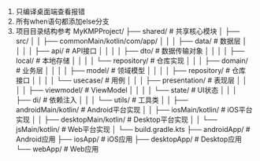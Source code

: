 1. 只编译桌面端查看报错
2. 所有when语句都添加else分支
3. 项目目录结构参考
MyKMPProject/
├── shared/                    # 共享核心模块
│   ├── src/
│   │   ├── commonMain/kotlin/com/app/
│   │   │   ├── data/         # 数据层
│   │   │   │   ├── api/      # API接口
│   │   │   │   ├── dto/      # 数据传输对象
│   │   │   │   ├── local/    # 本地存储
│   │   │   │   └── repository/ # 仓库实现
│   │   │   ├── domain/       # 业务层
│   │   │   │   ├── model/    # 领域模型
│   │   │   │   ├── repository/ # 仓库接口
│   │   │   │   └── usecase/  # 用例
│   │   │   ├── presentation/ # 表现层
│   │   │   │   ├── viewmodel/ # ViewModel
│   │   │   │   └── state/    # UI状态
│   │   │   ├── di/          # 依赖注入
│   │   │   └── utils/       # 工具类
│   │   ├── androidMain/kotlin/  # Android平台实现
│   │   ├── iosMain/kotlin/      # iOS平台实现
│   │   ├── desktopMain/kotlin/  # Desktop平台实现
│   │   └── jsMain/kotlin/       # Web平台实现
│   └── build.gradle.kts
├── androidApp/               # Android应用
├── iosApp/                  # iOS应用
├── desktopApp/              # Desktop应用
└── webApp/                  # Web应用